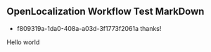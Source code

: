 ## OpenLocalization Workflow Test MarkDown
* f809319a-1da0-408a-a03d-3f1773f2061a 
thanks!

Hello world